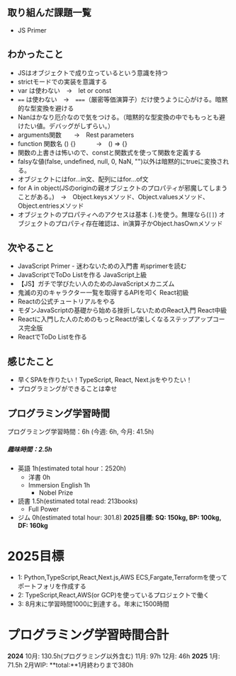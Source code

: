 ## 取り組んだ課題一覧
- JS Primer

## わかったこと
- JSはオブジェクトで成り立っているという意識を持つ
- strictモードでの実装を意識する
- var は使わない　→　let or const
- `==` は使わない　→　`===`（厳密等価演算子）だけ使うように心がける。暗黙的な型変換を避ける
- Nanはかなり厄介なので気をつける。（暗黙的な型変換の中でももっとも避けたい値。デバッグがしずらい。）
- arguments関数　　→　Rest parameters
- function 関数名 () {}　　　  →　() => {}
- 関数の上書きは怖いので、constと関数式を使って関数を定義する
- falsyな値(false, undefined, null, 0, NaN, "")以外は暗黙的にtrueに変換される。
- オブジェクトにはfor...in文、配列にはfor...of文
- for A in object(JSのoriginの親オブジェクトのプロパティが邪魔してしまうことがある。)　→　Object.keysメソッド、Object.valuesメソッド、Object.entriesメソッド
- オブジェクトのプロパティへのアクセスは基本 (`.`)を使う。無理なら(`[]`)
オブジェクトのプロパティ存在確認は、in演算子かObject.hasOwnメソッド

## 次やること
- JavaScript Primer - 迷わないための入門書 #jsprimerを読む
- JavaScriptでToDo Listを作る
JavaScript上級
- 【JS】ガチで学びたい人のためのJavaScriptメカニズム
- 鬼滅の刃のキャラクター一覧を取得するAPIを叩く
React初級
- Reactの公式チュートリアルをやる
- モダンJavaScriptの基礎から始める挫折しないためのReact入門
React中級
- Reactに入門した人のためのもっとReactが楽しくなるステップアップコース完全版
- ReactでToDo Listを作る

## 感じたこと
- 早くSPAを作りたい！TypeScript, React, Next.jsをやりたい！
- プログラミングができることは幸せ

## プログラミング学習時間
プログラミング学習時間：6h (今週: 6h, 今月: 41.5h)

##### 趣味時間：2.5h
- 英語 1h(estimated total hour：2520h)
  - 洋書 0h
  - Immersion English 1h
    - Nobel Prize
- 読書 1.5h(estimated total read: 213books)
  - Full Power
- ジム 0h(estimated total hour: 301.8) **2025目標: SQ: 150kg, BP: 100kg, DF: 160kg**

# 2025目標
- 1: Python,TypeScript,React,Next.js,AWS ECS,Fargate,Terraformを使ってポートフォリを作成する
- 2: TypeScript,React,AWS(or GCP)を使っているプロジェクトで働く
- 3: 8月末に学習時間1000に到達する。年末に1500時間

# プログラミング学習時間合計
**2024**
10月: 130.5h(プログラミング以外含む)
11月: 97h
12月: 46h
**2025**
1月: 71.5h
2月WIP: 
**total:**1月終わりまで380h
